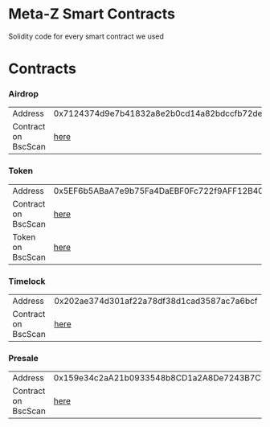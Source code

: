 # Meta-Z Smart Contracts

Solidity code for every smart contract we used

# Contracts

### Airdrop

<table>
      <tr>
        <td>Address</td>
        <td>0x7124374d9e7b41832a8e2b0cd14a82bdccfb72de</td>
      </tr>
      <tr>
        <td>Contract on BscScan</td>
        <td><a href="https://bscscan.com/address/0x7124374d9e7b41832a8e2b0cd14a82bdccfb72de">here</a></td>
      </tr>
</table>

### Token

<table>
      <tr>
        <td>Address</td>
        <td>0x5EF6b5ABaA7e9b75Fa4DaEBF0Fc722f9AFF12B40</td>
      </tr>
      <tr>
        <td>Contract on BscScan</td>
        <td><a href="https://bscscan.com/address/0x5EF6b5ABaA7e9b75Fa4DaEBF0Fc722f9AFF12B40">here</a></td>
      </tr>
      <tr>
        <td>Token on BscScan</td>
        <td><a href="https://bscscan.com/token/0x5EF6b5ABaA7e9b75Fa4DaEBF0Fc722f9AFF12B40">here</a></td>
      </tr>
</table>

### Timelock

<table>
      <tr>
        <td>Address</td>
        <td>0x202ae374d301af22a78df38d1cad3587ac7a6bcf</td>
      </tr>
      <tr>
        <td>Contract on BscScan</td>
        <td><a href="https://bscscan.com/address/0x202ae374d301af22a78df38d1cad3587ac7a6bcf">here</a></td>
      </tr>
</table>

### Presale

<table>
      <tr>
        <td>Address</td>
        <td>0x159e34c2aA21b0933548b8CD1a2A8De7243B7C31</td>
      </tr>
      <tr>
        <td>Contract on BscScan</td>
        <td><a href="https://bscscan.com/address/0x159e34c2aA21b0933548b8CD1a2A8De7243B7C31">here</a></td>
      </tr>
</table>